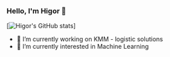 ### Hello, I'm Higor 👋
[![Higor's GitHub stats](https://github-readme-stats.vercel.app/api?username=hcelante)]

- 🔭 I’m currently working on KMM - logistic solutions
- 🌱 I’m currently interested in Machine Learning
<!--

- 🔭 I’m currently working on ...
- 🌱 I’m currently learning ...
- 👯 I’m looking to collaborate on ...
- 🤔 I’m looking for help with ...
- 💬 Ask me about ...
- 📫 How to reach me: ...
- 😄 Pronouns: ...
- ⚡ Fun fact: ...
-->
